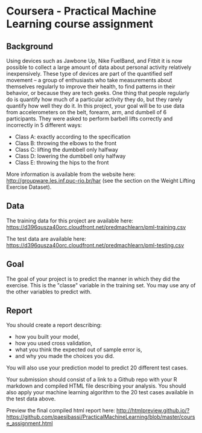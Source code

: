 # Coursera - Practical Machine Learning course assignment

## Background

Using devices such as Jawbone Up, Nike FuelBand, and Fitbit it is now possible to collect a large amount of data
about personal activity relatively inexpensively. These type of devices are part of the quantified self movement
– a group of enthusiasts who take measurements about themselves regularly to improve their health, to find patterns
in their behavior, or because they are tech geeks. One thing that people regularly do is quantify how much of a
particular activity they do, but they rarely quantify how well they do it. In this project, your goal will be to
use data from accelerometers on the belt, forearm, arm, and dumbell of 6 participants. They were asked to perform
barbell lifts correctly and incorrectly in 5 different ways:

- Class A: exactly according to the specification
- Class B: throwing the elbows to the front
- Class C: lifting the dumbbell only halfway
- Class D: lowering the dumbbell only halfway
- Class E: throwing the hips to the front

More information is available from the website here:
http://groupware.les.inf.puc-rio.br/har (see the section on the Weight Lifting Exercise Dataset).

## Data
The training data for this project are available here:
https://d396qusza40orc.cloudfront.net/predmachlearn/pml-training.csv

The test data are available here:
https://d396qusza40orc.cloudfront.net/predmachlearn/pml-testing.csv

## Goal

The goal of your project is to predict the manner in which they did the exercise.
This is the "classe" variable in the training set. You may use any of the other variables to predict with.

## Report

You should create a report describing:

- how you built your model,
- how you used cross validation,
- what you think the expected out of sample error is,
- and why you made the choices you did.

You will also use your prediction model to predict 20 different test cases. 

Your submission should consist of a link to a Github repo with your R markdown and compiled HTML file describing your analysis.
You should also apply your machine learning algorithm to the 20 test cases available in the test data above.

Preview the final compiled html report here: http://htmlpreview.github.io/?https://github.com/paesibassi/PracticalMachineLearning/blob/master/course_assignment.html
